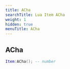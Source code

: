 ```yaml
---
title: ACha
searchTitle: Lua Item ACha
weight: 1
hidden: true
menuTitle: ACha
---
```

## ACha
```lua
Item:ACha(); -- number
```